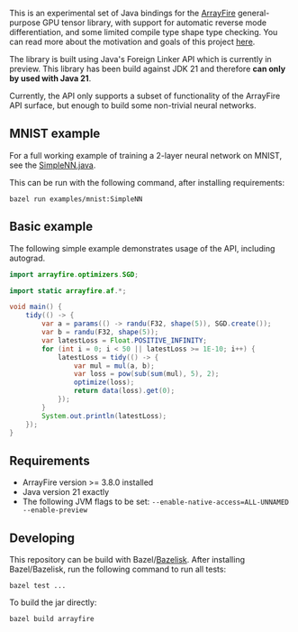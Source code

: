 This is an experimental set of Java bindings for the [ArrayFire](https://github.com/arrayfire/arrayfire) general-purpose GPU tensor library, with support for automatic reverse mode differentiation, and some limited compile type shape type checking. You can read more about the motivation and goals of this project [here](https://lewish.io/posts/shape-typed-gpu-tensor-library-arrayfire).

The library is built using Java's Foreign Linker API which is currently in preview. This library has been build against JDK 21 and therefore **can only by used with Java 21**.

Currently, the API only supports a subset of functionality of the ArrayFire API surface, but enough to build some non-trivial neural networks.

## MNIST example

For a full working example of training a 2-layer neural network on MNIST, see the [SimpleNN.java](https://github.com/lewish/arrayfire-java-fla/blob/main/examples/mnist/SimpleNN.java).

This can be run with the following command, after installing requirements:

```
bazel run examples/mnist:SimpleNN
```

## Basic example

The following simple example demonstrates usage of the API, including autograd.

```java
import arrayfire.optimizers.SGD;

import static arrayfire.af.*;

void main() {
    tidy(() -> {
        var a = params(() -> randu(F32, shape(5)), SGD.create());
        var b = randu(F32, shape(5));
        var latestLoss = Float.POSITIVE_INFINITY;
        for (int i = 0; i < 50 || latestLoss >= 1E-10; i++) {
            latestLoss = tidy(() -> {
                var mul = mul(a, b);
                var loss = pow(sub(sum(mul), 5), 2);
                optimize(loss);
                return data(loss).get(0);
            });
        }
        System.out.println(latestLoss);
    });
}
```

## Requirements

- ArrayFire version >= 3.8.0 installed
- Java version 21 exactly
- The following JVM flags to be set: `--enable-native-access=ALL-UNNAMED --enable-preview`

## Developing

This repository can be build with Bazel/[Bazelisk](https://github.com/bazelbuild/bazelisk?tab=readme-ov-file#installation). After installing Bazel/Bazelisk, run the following command to run all tests:

```
bazel test ...
```

To build the jar directly:

```
bazel build arrayfire
```
